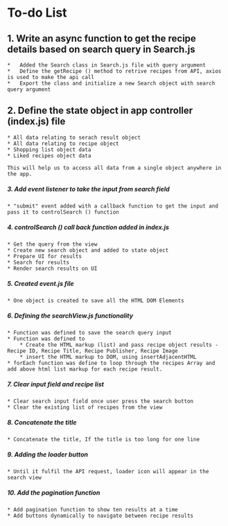# To-do List

## 1.  Write an async function to get the recipe details based on search query in Search.js

    *   Added the Search class in Search.js file with query argument
    *   Define the getRecipe () method to retrive recipes from API, axios is used to make the api call
    *   Export the class and initialize a new Search object with search query argument


## 2.  Define the state object in app controller (index.js) file

    * All data relating to serach result object
    * All data relating to recipe object
    * Shopping list object data
    * Liked recipes object data

    This will help us to access all data from a single object anywhere in the app.

##### 3. Add event listener to take the input from search field

    * "submit" event added with a callback function to get the input and pass it to controlSearch () function

##### 4. controlSearch () call back function added in index.js

    * Get the query from the view
    * Create new search object and added to state object
    * Prepare UI for results
    * Search for results
    * Render search results on UI

##### 5. Created event.js file

    * One object is created to save all the HTML DOM Elements

##### 6. Defining the searchView.js functionality

    * Function was defined to save the search query input
    * Function was defined to
        * Create the HTML markup (list) and pass recipe object results - Recipe ID, Recipe Title, Recipe Publisher, Recipe Image
        * insert the HTML markup to DOM, using insertAdjacentHTML
    * forEach function was define to loop through the recipes Array and add above html list markup for each recipe result.

##### 7. Clear input field and recipe list

    * Clear search input field once user press the search button
    * Clear the existing list of recipes from the view

##### 8. Concatenate the title

    * Concatenate the title, If the title is too long for one line

##### 9. Adding the loader button

    * Until it fulfil the API request, loader icon will appear in the search view

##### 10. Add the pagination function

    * Add pagination function to show ten results at a time
    * Add buttons dynamically to navigate between recipe results